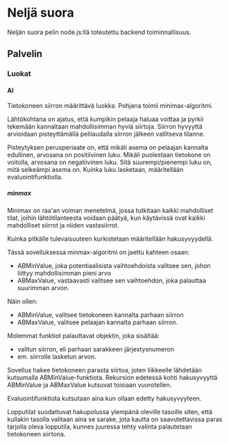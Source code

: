 # Neljä suora

Neljän suora pelin node.js:llä toteutettu backend toiminnallisuus.

## Palvelin

### Luokat

#### AI

Tietokoneen siirron määrittävä luokka. Pohjana toimii minimax-algoritmi.

Lähtökohtana on ajatus, että kumpikin pelaaja haluaa voittaa ja pyrkii tekemään kannaltaan mahdollisimman hyviä siirtoja. Siirron hyvyyttä arvioidaan pisteyttämällä pelilaudalla siirron jälkeen vallitseva tilanne.

Pisteytyksen perusperiaate on, että mikäli asema on pelaajan kannalta edullinen, arvosana on positiivinen luku. Mikäli puolestaan tietokone on voitolla, arvosana on negatiivinen luku. Sitä suurempi/pienempi luku on, mitä selkeämpi asema on. Kuinka luku lasketaan, määritellään evaluointifunktiolla.

##### minmax

Minimax on raa'an voiman menetelmä, jossa tutkitaan kaikki mahdolliset tilat, joihin lähtötilanteesta voidaan päätyä, kun käytävissä ovat kaikki mahdolliset siirrot ja niiden vastasiirrot.

Kuinka pitkälle tulevaisuuteen kurkistetaan määritellään hakusyvyydellä.

Tässä sovelluksessa minmax-algoritmi on jaettu kahteen osaan:

- ABMinValue, joka potentiaalisista vaihtoehdoista valitsee sen, johon liittyy mahdollisimman pieni arvo
- ABMaxValue, vastaavasti valitsee sen vaihtoehdon, joka palauttaa suurimman arvon.

Näin ollen:

- ABMinValue, valitsee tietokoneen kannalta parhaan siirron
- ABMaxValue, valitsee pelaajan kannalta parhaan siirron.


Molemmat funktiot palauttavat objektin, joka sisältää:

- valitun siirron, eli parhaan sarakkeen järjestysnumeron
- em. siirrolle lasketun arvon.

Sovellus hakee tietokoneen parasta siirtoa, joten liikkeelle lähdetään kutsumalla ABMinValue-funktiota.
Rekursion edetessä kohti hakusyvyyttä ABMinValue ja ABMaxValue kutsuvat toisiaan vuorotellen.

Evaluointifunktiota kutsutaan aina kun ollaan edetty hakusyvyyteen. 

Lopputilat suodattuvat hakupolussa ylempänä oleville tasoille siten, että kullakin tasolla valitaan aina se sarake, jota kautta on saavutettavissa paras tarjolla oleva lopputila, kunnes juuressa tehty valinta palautetaan tietokoneen siirtona.

